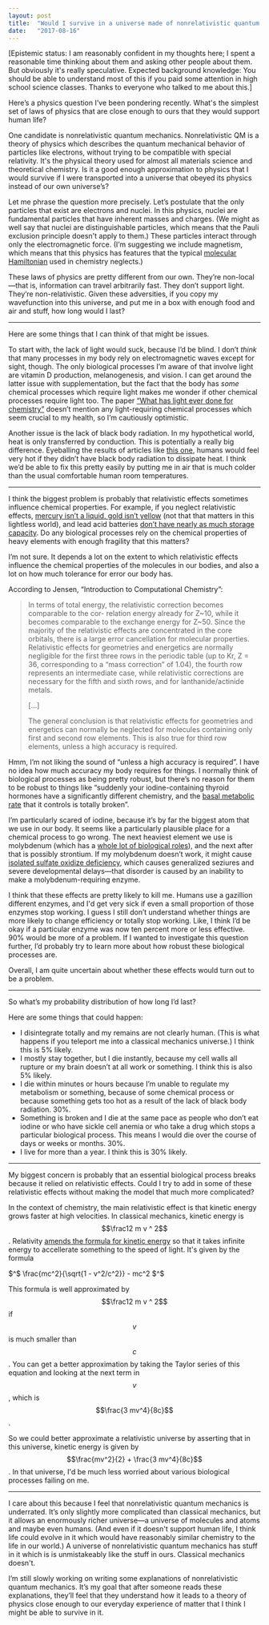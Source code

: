 ```yaml
---
layout: post
title:  "Would I survive in a universe made of nonrelativistic quantum mechanics?"
date:   "2017-08-16"
---
```


[Epistemic status: I am reasonably confident in my thoughts here; I spent a reasonable time thinking about them and asking other people about them. But obviously it's really speculative. Expected background knowledge: You should be able to understand most of this if you paid some attention in high school science classes. Thanks to everyone who talked to me about this.]

Here’s a physics question I’ve been pondering recently. What's the simplest set of laws of physics that are close enough to ours that they would support human life?

One candidate is nonrelativistic quantum mechanics. Nonrelativistic QM is a theory of physics which describes the quantum mechanical behavior of particles like electrons, without trying to be compatible with special relativity. It's the physical theory used for almost all materials science and theoretical chemistry. Is it a good enough approximation to physics that I would survive if I were transported into a universe that obeyed its physics instead of our own universe’s?

Let me phrase the question more precisely. Let’s postulate that the only particles that exist are electrons and nuclei. In this physics, nuclei are fundamental particles that have inherent masses and charges. (We might as well say that nuclei are distinguishable particles, which means that the Pauli exclusion principle doesn't apply to them.) These particles interact through only the electromagnetic force. (I’m suggesting we include magnetism, which means that this physics has features that the typical [molecular Hamiltonian](https://en.wikipedia.org/wiki/Molecular_Hamiltonian) used in chemistry neglects.)

These laws of physics are pretty different from our own. They’re non-local—that is, information can travel arbitrarily fast. They don’t support light. They’re non-relativistic. Given these adversities, if you copy my wavefunction into this universe, and put me in a box with enough food and air and stuff, how long would I last?

---

Here are some things that I can think of that might be issues.

To start with, the lack of light would suck, because I’d be blind. I don’t *think* that many processes in my body rely on electromagnetic waves except for sight, though. The only biological processes I’m aware of that involve light are vitamin D production, melanogenesis, and vision. I can get around the latter issue with supplementation, but the fact that the body has *some* chemical processes which require light makes me wonder if other chemical processes require light too. The paper [“What has light ever done for chemistry”](http://sci-hub.io/10.1038/nchem.2582) doesn’t mention any light-requiring chemical processes which seem crucial to my health, so I’m cautiously optimistic.

Another issue is the lack of black body radiation. In my hypothetical world, heat is only transferred by conduction. This is potentially a really big difference. Eyeballing the results of articles like [this one](http://thevirtuosi.blogspot.com/2010/05/human-radiation.html), humans would feel very hot if they didn’t have black body radiation to dissipate heat. I think we’d be able to fix this pretty easily by putting me in air that is much colder than the usual comfortable human room temperatures.

---

I think the biggest problem is probably that relativistic effects sometimes influence chemical properties. For example, if you neglect relativistic effects, [mercury isn’t a liquid, gold isn’t yellow](https://en.wikipedia.org/wiki/Relativistic_quantum_chemistry#Periodic_table_deviations) (not that that matters in this lightless world), and lead acid batteries [don’t have nearly as much storage capacity](https://physics.aps.org/story/v27/st2). Do any biological processes rely on the chemical properties of heavy elements with enough fragility that this matters?

I’m not sure. It depends a lot on the extent to which relativistic effects influence the chemical properties of the molecules in our bodies, and also a lot on how much tolerance for error our body has.

According to Jensen, “Introduction to Computational Chemistry”:

> In terms of total energy, the relativistic correction becomes comparable to the cor- relation energy already for Z~10, while it becomes comparable to the exchange energy for Z~50. Since the majority of the relativistic effects are concentrated in the core orbitals, there is a large error cancellation for molecular properties. Relativistic effects for geometries and energetics are normally negligible for the first three rows in the periodic table (up to Kr, Z = 36, corresponding to a “mass correction” of 1.04), the fourth row represents an intermediate case, while relativistic corrections are necessary for the fifth and sixth rows, and for lanthanide/actinide metals.
>
> […]
>
> The general conclusion is that relativistic effects for geometries and energetics can normally be neglected for molecules containing only first and second row elements. This is also true for third row elements, unless a high accuracy is required.

Hmm, I’m not liking the sound of “unless a high accuracy is required”. I have no idea how much accuracy my body requires for things. I normally think of biological processes as being pretty robust, but there’s no reason for them to be robust to things like “suddenly your iodine-containing thyroid hormones have a significantly different chemistry, and the [basal metabolic rate](https://en.wikipedia.org/wiki/Basal_metabolic_rate) that it controls is totally broken”.

I’m particularly scared of iodine, because it’s by far the biggest atom that we use in our body. It seems like a particularly plausible place for a chemical process to go wrong. The next heaviest element we use is molybdenum (which has a [whole lot of biological roles](https://en.wikipedia.org/wiki/Molybdenum#Biological_role)), and the next after that is possibly strontium. If my molybdenum doesn’t work, it might cause [isolated sulfate oxidize deficiency](http://pediatrics.aappublications.org/content/116/3/757), which causes generalized seziures and severe developmental delays—that disorder is caused by an inability to make a molybdenum-requiring enzyme.

I think that these effects are pretty likely to kill me. Humans use a gazillion different enzymes, and I'd get very sick if even a small proportion of those enzymes stop working. I guess I still don’t understand whether things are more likely to change efficiency or totally stop working. Like, I think I’d be okay if a particular enzyme was now ten percent more or less effective. 90% would be more of a problem. If I wanted to investigate this question further, I’d probably try to learn more about how robust these biological processes are.

Overall, I am quite uncertain about whether these effects would turn out to be a problem.

---

So what’s my probability distribution of how long I’d last?

Here are some things that could happen:

- I disintegrate totally and my remains are not clearly human. (This is what happens if you teleport me into a classical mechanics universe.) I think this is 5% likely.
- I mostly stay together, but I die instantly, because my cell walls all rupture or my brain doesn’t at all work or something. I think this is also 5% likely.
- I die within minutes or hours because I’m unable to regulate my metabolism or something, because of some chemical process or because something gets too hot as a result of the lack of black body radiation. 30%.
- Something is broken and I die at the same pace as people who don’t eat iodine or who have sickle cell anemia or who take a drug which stops a particular biological process. This means I would die over the course of days or weeks or months. 30%.
- I live for more than a year. I think this is 30% likely.

---

My biggest concern is probably that an essential biological process breaks because it relied on relativistic effects. Could I try to add in some of these relativistic effects without making the model that much more complicated?

In the context of chemistry, the main relativistic effect is that kinetic energy grows faster at high velocities. In classical mechanics, kinetic energy is $$\frac12 m v ^ 2$$. Relativity [amends the formula for kinetic energy](https://en.wikipedia.org/wiki/Kinetic_energy#Relativistic_kinetic_energy_of_rigid_bodies) so that it takes infinite energy to accellerate something to the speed of light. It's given by the formula

$^$
\frac{mc^2}{\sqrt{1 - v^2/c^2}} - mc^2
$^$

This formula is well approximated by $$\frac12 m v ^ 2$$ if $$v$$ is much smaller than $$c$$. You can get a better approximation by taking the Taylor series of this equation and looking at the next term in $$v$$, which is $$\frac{3 mv^4}{8c}$$.

So we could better approximate a relativistic universe by asserting that in this universe, kinetic energy is given by $$\frac{mv^2}{2} + \frac{3 mv^4}{8c}$$. In that universe, I'd be much less worried about various biological processes failing on me.

---

I care about this because I feel that nonrelativistic quantum mechanics is underrated. It’s only slightly more complicated than classical mechanics, but it allows an enormously richer universe—a universe of molecules and atoms and maybe even humans. (And even if it doesn't support human life, I think life could evolve in it which would have reasonably similar chemistry to the life in our world.) A universe of nonrelativistic quantum mechanics has stuff in it which is is unmistakeably like the stuff in ours. Classical mechanics doesn't.

I’m still slowly working on writing some explanations of nonrelativistic quantum mechanics. It’s my goal that after someone reads these explanations, they’ll feel that they understand how it leads to a theory of physics close enough to our everyday experience of matter that I think I might be able to survive in it.
